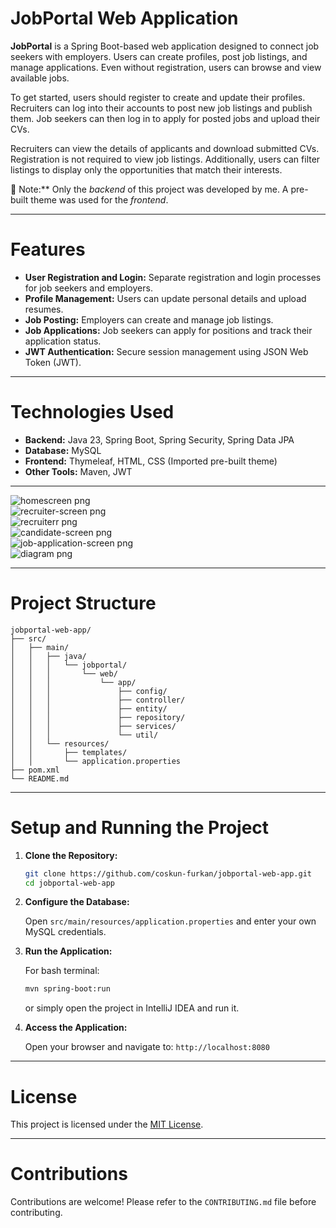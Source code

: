 # JobPortal Web Application

**JobPortal** is a Spring Boot-based web application designed to connect job seekers with employers. Users can create profiles, post job listings, and manage applications. Even without registration, users can browse and view available jobs.

To get started, users should register to create and update their profiles. Recruiters can log into their accounts to post new job listings and publish them. Job seekers can then log in to apply for posted jobs and upload their CVs. 

Recruiters can view the details of applicants and download submitted CVs. Registration is not required to view job listings. Additionally, users can filter listings to display only the opportunities that match their interests.

📌 Note:** Only the *backend* of this project was developed by me. A pre-built theme was used for the *frontend*.

---

# Features

- **User Registration and Login:** Separate registration and login processes for job seekers and employers.
- **Profile Management:** Users can update personal details and upload resumes.
- **Job Posting:** Employers can create and manage job listings.
- **Job Applications:** Job seekers can apply for positions and track their application status.
- **JWT Authentication:** Secure session management using JSON Web Token (JWT).

---

# Technologies Used

- **Backend:** Java 23, Spring Boot, Spring Security, Spring Data JPA  
- **Database:** MySQL  
- **Frontend:** Thymeleaf, HTML, CSS (Imported pre-built theme)  
- **Other Tools:** Maven, JWT  

---

![homescreen png](https://github.com/user-attachments/assets/d72db7a4-6e55-45d1-afe7-d317a70a1af7)  
![recruiter-screen png](https://github.com/user-attachments/assets/a63b485b-8756-4efb-96a2-fbf9c28da7e3)  
![recruiterr png](https://github.com/user-attachments/assets/672c7711-c3cb-4910-9de1-b92dde9f2508)  
![candidate-screen png](https://github.com/user-attachments/assets/fc8ce446-e518-4513-b232-6d9b0537f26d)  
![job-application-screen png](https://github.com/user-attachments/assets/44da081c-741b-4e55-8d3b-3c3c148142e1)  
![diagram png](https://github.com/user-attachments/assets/96e996b1-18f0-46b7-80ee-544073e5b497)

---

# Project Structure

```
jobportal-web-app/
├── src/
│   ├── main/
│   │   ├── java/
│   │   │   └── jobportal/
│   │   │       └── web/
│   │   │           └── app/
│   │   │               ├── config/
│   │   │               ├── controller/
│   │   │               ├── entity/
│   │   │               ├── repository/
│   │   │               ├── services/
│   │   │               └── util/
│   │   └── resources/
│   │       ├── templates/
│   │       └── application.properties
├── pom.xml
└── README.md
```

---

# Setup and Running the Project

1. **Clone the Repository:**

   ```bash
   git clone https://github.com/coskun-furkan/jobportal-web-app.git
   cd jobportal-web-app
   ```

2. **Configure the Database:**

   Open `src/main/resources/application.properties` and enter your own MySQL credentials.

3. **Run the Application:**

   For bash terminal:
   ```bash
   mvn spring-boot:run
   ```
   or simply open the project in IntelliJ IDEA and run it.

4. **Access the Application:**

   Open your browser and navigate to: `http://localhost:8080`

---

# License

This project is licensed under the [MIT License](LICENSE).

---

# Contributions

Contributions are welcome! Please refer to the `CONTRIBUTING.md` file before contributing.
